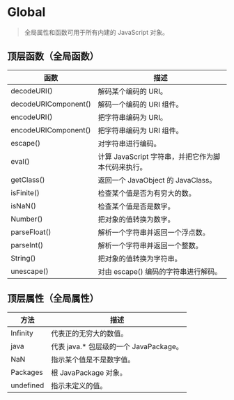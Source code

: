 # Global

> 全局属性和函数可用于所有内建的 JavaScript 对象。

## 顶层函数（全局函数）

| 函数                 | 描述                                               |
| -------------------- | -------------------------------------------------- |
| decodeURI()          | 解码某个编码的 URI。                               |
| decodeURIComponent() | 解码一个编码的 URI 组件。                          |
| encodeURI()          | 把字符串编码为 URI。                               |
| encodeURIComponent() | 把字符串编码为 URI 组件。                          |
| escape()             | 对字符串进行编码。                                 |
| eval()               | 计算 JavaScript 字符串，并把它作为脚本代码来执行。 |
| getClass()           | 返回一个 JavaObject 的 JavaClass。                 |
| isFinite()           | 检查某个值是否为有穷大的数。                       |
| isNaN()              | 检查某个值是否是数字。                             |
| Number()             | 把对象的值转换为数字。                             |
| parseFloat()         | 解析一个字符串并返回一个浮点数。                   |
| parseInt()           | 解析一个字符串并返回一个整数。                     |
| String()             | 把对象的值转换为字符串。                           |
| unescape()           | 对由 escape() 编码的字符串进行解码。               |

## 顶层属性（全局属性）

| 方法      | 描述                                    |
| --------- | --------------------------------------- |
| Infinity  | 代表正的无穷大的数值。                  |
| java      | 代表 java.\* 包层级的一个 JavaPackage。 |
| NaN       | 指示某个值是不是数字值。                |
| Packages  | 根 JavaPackage 对象。                   |
| undefined | 指示未定义的值。                        |
